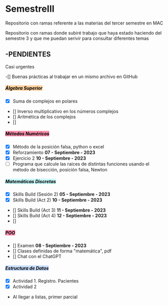 # SemestreIII
Repositorio con ramas referente a las materias del tercer semestre en MAC

Repositorio con ramas donde subiré trabajo que haya estado haciendo del semestre 3 y que me puedan serivir para consultar diferentes temas


## -PENDIENTES
Casi urgentes

-[] Buenas prácticas al trabajar en un mismo archivo en GitHub
##### <mark style="background: #FFB86CA6;">Álgebra Superior</mark>
- [X] Suma de complejos en polares
- []  Inverso multiplicativo en los números complejos
- []  Aritmética de los complejos
- []

##### <mark style="background: #FF5582A6;">Métodos Numéricos</mark>
- [x] Método de la posición falsa, python o excel
- [x] Reforzamiento **07 - Septiembre - 2023**
- [x] Ejercicio 2 **10 - Septiembre - 2023**
- [ ] Programa que calcule las raíces de distintas funciones usando el método de bisección, posición falsa, Newton

##### <mark style="background: #ABF7F7A6;">Matemáticas Discretas</mark>
- [x] Skills Build (Sesión 2) **05 - Septiembre - 2023**
- [x] Skills Build (Act 2) **10 - Septiembre - 2023**
- [] Skills Build (Act 3) **11 - Septiembre - 2023**
- [] Skills Build (Act 4) **12 - Septiembre - 2023**
- []

##### <mark style="background: #FF5582A6;">POO</mark>
- [] Examen **08 - Septiembre - 2023**
- [] Clases definidas de forma "matemática", pdf
- [] Chat con el ChatGPT

##### <mark style="background: #ADCCFFA6;">Estructura de Datos</mark>
- [x] Actividad 1. Registro. Pacientes
- [x] Actividad 2
- Al llegar a listas, primer parcial
